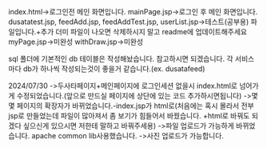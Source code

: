 index.html->로그인전 메인 화면입니다.
mainPage.jsp->로그인 후 메인 화면입니다.
dusatatest.jsp, feedAdd.jsp, feedAddTest.jsp, userList.jsp->테스트(공부용) 파일입니다.+추가 더미 파일이 나오면 삭제하시지 말고 readme에 업데이트해주세요
myPage.jsp->미완성
withDraw.jsp->미완성

sql 폴더에 기본적인 db 테이블은 작성해놨습니다. 참고하시면 되겠습니다.
각 서비스마다 db가 하나씩 작성되는것이 좋을거 같습니다.(ex. dusatafeed)

2024/07/30
->두사타페이지+메인페이지에 로그인세션 없을시 index.html로 넘어가게 수정되었습니다.(앞으로 만드실 페이지에 상단에 있는 코드 추가하시면됩니다)
->몇몇 페이지의 확장자가 바뀌었습니다.-index.jsp가 html로(처음에는 혹시 몰라서 전부 jsp로 만들었는데 파일이 많아져서 좀 보기가 힘들어서 바꿨습니다. +html로 바꿔도 되겠다 싶으신게 있으시면 저한테 말하고 바꿔주세용)
->파일 업로드가 가능하게 바뀌었습니다. apache common lib사용했습니다. ->사진 업로드가 가능합니다.


